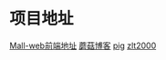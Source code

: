 # 项目地址

[Mall-web前端地址](http://www.macrozheng.com/#/deploy/mall_deploy_web)
[蘑菇博客](https://gitee.com/moxi159753/mogu_blog_v2)
[pig](https://gitee.com/log4j/pig?\_from=gitee_search)
[zlt2000](https://gitee.com/zlt2000/microservices-platform?\_from=gitee_search)
